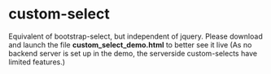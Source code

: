# custom-select
Equivalent of bootstrap-select, but independent of jquery. Please download and launch the file **custom_select_demo.html** to better see it live (As no backend server is set up in the demo, the serverside custom-selects have limited features.)
